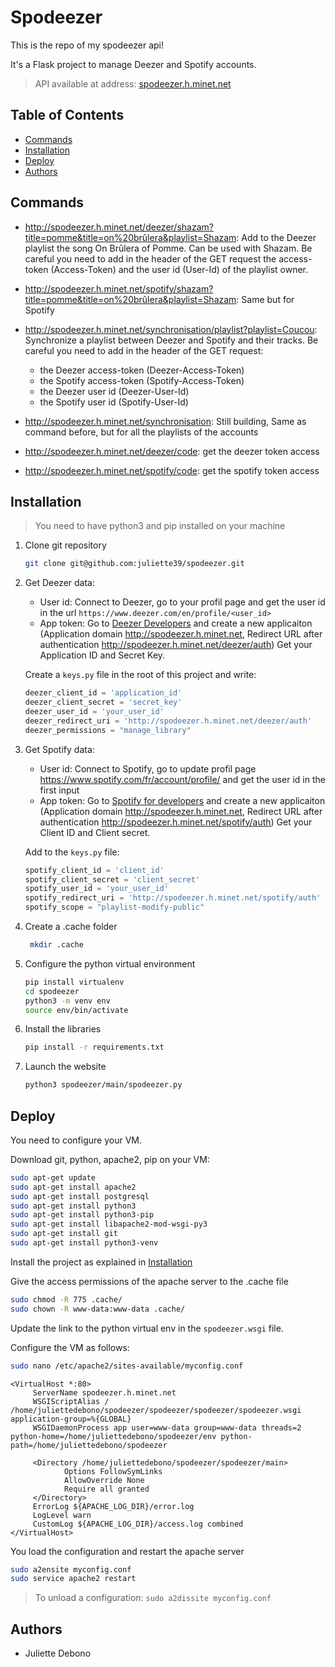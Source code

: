 # Spodeezer

This is the repo of my spodeezer api!

It's a Flask project to manage Deezer and Spotify accounts.

> API available at address: [spodeezer.h.minet.net](http://spodeezer.h.minet.net)

## Table of Contents

- [Commands](#commands)
- [Installation](#installation)
- [Deploy](#deploy)
- [Authors](#authors)

## Commands

- http://spodeezer.h.minet.net/deezer/shazam?title=pomme&title=on%20brûlera&playlist=Shazam:
    Add to the Deezer playlist the song On Brûlera of Pomme. 
    Can be used with Shazam.
    Be careful you need to add in the header of the GET request the access-token (Access-Token) 
    and the user id (User-Id) of the playlist owner.
- http://spodeezer.h.minet.net/spotify/shazam?title=pomme&title=on%20brûlera&playlist=Shazam:
    Same but for Spotify
- http://spodeezer.h.minet.net/synchronisation/playlist?playlist=Coucou:
    Synchronize a playlist between Deezer and Spotify
    and their tracks.
    Be careful you need to add in the header of the GET request:
  - the Deezer access-token (Deezer-Access-Token)
  - the Spotify access-token (Spotify-Access-Token)
  - the Deezer user id (Deezer-User-Id)
  - the Spotify user id (Spotify-User-Id)

- http://spodeezer.h.minet.net/synchronisation: Still building,
    Same as command before, but for all the playlists of the accounts
- http://spodeezer.h.minet.net/deezer/code: get the deezer token access
- http://spodeezer.h.minet.net/spotify/code: get the spotify token access

## Installation

> You need to have python3 and pip installed on your machine

1. Clone git repository

    ```bash
    git clone git@github.com:juliette39/spodeezer.git
    ```

2. Get Deezer data:
   - User id: Connect to Deezer, go to your profil page and get the user id in the url `https://www.deezer.com/en/profile/<user_id>`
   - App token:
   Go to [Deezer Developers](https://developers.deezer.com/myapps) and create a new applicaiton 
   (Application domain http://spodeezer.h.minet.net, Redirect URL after authentication http://spodeezer.h.minet.net/deezer/auth)
   Get your Application ID and Secret Key.
   
   Create a `keys.py` file in the root of this project and write:

    ```py
    deezer_client_id = 'application_id'
    deezer_client_secret = 'secret_key'
    deezer_user_id = 'your_user_id'
    deezer_redirect_uri = 'http://spodeezer.h.minet.net/deezer/auth'
    deezer_permissions = "manage_library"
    ```

3. Get Spotify data:
   - User id: Connect to Spotify, go to update profil page https://www.spotify.com/fr/account/profile/ and get the user id in the first input
   - App token:
   Go to [Spotify for developers](https://developer.spotify.com/dashboard) and create a new applicaiton 
   (Application domain http://spodeezer.h.minet.net, Redirect URL after authentication http://spodeezer.h.minet.net/spotify/auth)
   Get your Client ID and Client secret.
   
   Add to the `keys.py` file:

    ```py
    spotify_client_id = 'client_id'
    spotify_client_secret = 'client_secret'
    spotify_user_id = 'your_user_id'
    spotify_redirect_uri = 'http://spodeezer.h.minet.net/spotify/auth'
    spotify_scope = "playlist-modify-public"
    ```

4. Create a .cache folder
    
   ```bash
    mkdir .cache
    ```

5. Configure the python virtual environment

    ```bash
    pip install virtualenv
    cd spodeezer
    python3 -m venv env
    source env/bin/activate
    ```
   
6. Install the libraries

    ```bash
    pip install -r requirements.txt
   ```

7. Launch the website

    ```bash
    python3 spodeezer/main/spodeezer.py
    ```

## Deploy

You need to configure your VM.

Download git, python, apache2, pip on your VM:
    
```bash
sudo apt-get update
sudo apt-get install apache2
sudo apt-get install postgresql
sudo apt-get install python3
sudo apt-get install python3-pip
sudo apt-get install libapache2-mod-wsgi-py3
sudo apt-get install git
sudo apt-get install python3-venv
```

Install the project as explained in [Installation](#installation)

Give the access permissions of the apache server to the .cache file

```bash
sudo chmod -R 775 .cache/
sudo chown -R www-data:www-data .cache/
```

Update the link to the python virtual env in the `spodeezer.wsgi` file.

Configure the VM as follows:

```bash
sudo nano /etc/apache2/sites-available/myconfig.conf
```

```
<VirtualHost *:80>
     ServerName spodeezer.h.minet.net
     WSGIScriptAlias / /home/juliettedebono/spodeezer/spodeezer/spodeezer/spodeezer.wsgi application-group=%{GLOBAL}
     WSGIDaemonProcess app user=www-data group=www-data threads=2 python-home=/home/juliettedebono/spodeezer/env python-path=/home/juliettedebono/spodeezer

     <Directory /home/juliettedebono/spodeezer/spodeezer/main>
            Options FollowSymLinks
            AllowOverride None
            Require all granted
     </Directory>
     ErrorLog ${APACHE_LOG_DIR}/error.log
     LogLevel warn
     CustomLog ${APACHE_LOG_DIR}/access.log combined
</VirtualHost>
```

You load the configuration and restart the apache server
```bash
sudo a2ensite myconfig.conf
sudo service apache2 restart
```

> To unload a configuration: `sudo a2dissite myconfig.conf`

## Authors

- Juliette Debono
